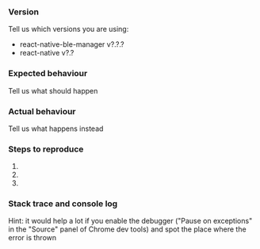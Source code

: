 ### Version

Tell us which versions you are using:

- react-native-ble-manager v?.?.?
- react-native v?.?

### Expected behaviour

Tell us what should happen

### Actual behaviour

Tell us what happens instead

### Steps to reproduce

1.
2.
3.

### Stack trace and console log

Hint: it would help a lot if you enable the debugger ("Pause on exceptions" in the "Source" panel of Chrome dev tools) and spot the place where the error is thrown

```
```
